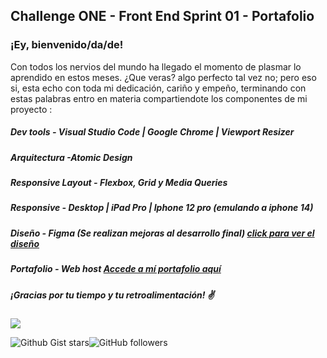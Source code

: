 ## Challenge ONE - Front End Sprint 01 - Portafolio

### ¡Ey, bienvenido/da/de! 

Con todos los nervios del mundo ha llegado el momento de plasmar lo aprendido en estos meses. ¿Que veras? algo perfecto tal vez no; pero eso si, esta echo con toda mi dedicación, cariño y empeño, terminando con estas palabras entro en materia compartiendote los componentes de mi proyecto :

#####  Dev tools - *Visual Studio Code | Google Chrome | Viewport Resizer*
#####  Arquitectura -*Atomic Design*
#####  Responsive Layout - *Flexbox, Grid y Media Queries*
#####  Responsive - *Desktop | iPad Pro | Iphone 12 pro (emulando a iphone 14)*
#####  Diseño - *Figma (Se realizan mejoras al desarrollo final)* [click para ver el diseño](https://www.figma.com/file/hqzFwF9ptLoRGPCo7wRIzD/Portafolio-Dev-Gonzalo-Aquino?type=design&node-id=0%3A1&t=Az05s96xTFD9gW4n-1 "Portafolio Gonzalo Aquino")
#####  Portafolio - *Web host*  [Accede a mí portafolio aquí](https://desarrollowebgonzaloaqui.000webhostapp.com/ "Accede a mí portafolio aquí")

#####  ¡Gracias por tu tiempo y tu retroalimentación! ✌

![](https://i.kym-cdn.com/photos/images/original/001/067/706/d8e.gif)

![Github Gist stars](https://img.shields.io/github/gist/stars/GonzaloAqui?style=social)![GitHub followers](https://img.shields.io/github/followers/GonzaloAqui?style=social)
